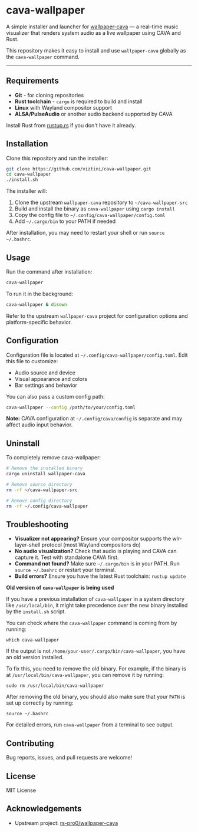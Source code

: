 # cava-wallpaper

A simple installer and launcher for [wallpaper-cava](https://github.com/rs-pro0/wallpaper-cava) — a real-time music visualizer that renders system audio as a live wallpaper using CAVA and Rust.

This repository makes it easy to install and use `wallpaper-cava` globally as the `cava-wallpaper` command.

---

## Requirements

- **Git** - for cloning repositories
- **Rust toolchain** - `cargo` is required to build and install
- **Linux** with Wayland compositor support
- **ALSA/PulseAudio** or another audio backend supported by CAVA

Install Rust from [rustup.rs](https://rustup.rs/) if you don't have it already.

## Installation

Clone this repository and run the installer:

```bash
git clone https://github.com/viztini/cava-wallpaper.git
cd cava-wallpaper
./install.sh
```

The installer will:
1. Clone the upstream `wallpaper-cava` repository to `~/cava-wallpaper-src`
2. Build and install the binary as `cava-wallpaper` using `cargo install`
3. Copy the config file to `~/.config/cava-wallpaper/config.toml`
4. Add `~/.cargo/bin` to your PATH if needed

After installation, you may need to restart your shell or run `source ~/.bashrc`.

## Usage

Run the command after installation:

```bash
cava-wallpaper
```

To run it in the background:

```bash
cava-wallpaper & disown
```

Refer to the upstream `wallpaper-cava` project for configuration options and platform-specific behavior.

## Configuration

Configuration file is located at `~/.config/cava-wallpaper/config.toml`. Edit this file to customize:
- Audio source and device
- Visual appearance and colors
- Bar settings and behavior

You can also pass a custom config path:
```bash
cava-wallpaper --config /path/to/your/config.toml
```

**Note:** CAVA configuration at `~/.config/cava/config` is separate and may affect audio input behavior.

## Uninstall

To completely remove cava-wallpaper:

```bash
# Remove the installed binary
cargo uninstall wallpaper-cava

# Remove source directory
rm -rf ~/cava-wallpaper-src

# Remove config directory
rm -rf ~/.config/cava-wallpaper
```

## Troubleshooting

- **Visualizer not appearing?** Ensure your compositor supports the wlr-layer-shell protocol (most Wayland compositors do)
- **No audio visualization?** Check that audio is playing and CAVA can capture it. Test with standalone CAVA first.
- **Command not found?** Make sure `~/.cargo/bin` is in your PATH. Run `source ~/.bashrc` or restart your terminal.
- **Build errors?** Ensure you have the latest Rust toolchain: `rustup update`

**Old version of `cava-wallpaper` is being used**

If you have a previous installation of `cava-wallpaper` in a system directory like `/usr/local/bin`, it might take precedence over the new binary installed by the `install.sh` script.

You can check where the `cava-wallpaper` command is coming from by running:
```
which cava-wallpaper
```

If the output is not `/home/your-user/.cargo/bin/cava-wallpaper`, you have an old version installed.

To fix this, you need to remove the old binary. For example, if the binary is at `/usr/local/bin/cava-wallpaper`, you can remove it by running:
```
sudo rm /usr/local/bin/cava-wallpaper
```

After removing the old binary, you should also make sure that your `PATH` is set up correctly by running:
```
source ~/.bashrc
```

For detailed errors, run `cava-wallpaper` from a terminal to see output.

## Contributing

Bug reports, issues, and pull requests are welcome!

## License

MIT License

## Acknowledgements

- Upstream project: [rs-pro0/wallpaper-cava](https://github.com/rs-pro0/wallpaper-cava)
